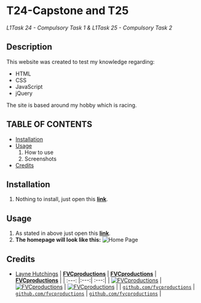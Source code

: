 # T24-Capstone and T25
*L1Task 24 - Compulsory Task 1 & L1Task 25 - Compulsory Task 2*

## Description

This website was created to test my knowledge regarding:

* HTML
* CSS
* JavaScript
* jQuery

The site is based around my hobby which is racing.

## TABLE OF CONTENTS
- [Installation](#installation)
- [Usage](#usage)
  1. How to use
  1. Screenshots
- [Credits](#credits)

## Installation
1. Nothing to install, just open this <a target="_blank" href="https://layne74.github.io/T24-Capstone/index.html">**link**</a>.

## Usage
1. As stated in above just open this <a target="_blank" href="https://layne74.github.io/T24-Capstone/index.html">**link**</a>.
1. **The homepage will look like this:**
![Home Page](https://previews.dropbox.com/p/thumb/AA_oSIyZzGBsps7BFMayrgvNoCZrcvoV748djav-X-pFxx5czWFFRQ1hjk7D8xoX1tWy2VJydRLbkRhn3bH27vYA6Lnew1nZZvMbndlJpdSix6Bl93D-20CCBHNjohpc0DxCkWvpubhsEBR1ZFtejQrmpu7SVAZxhEpsvFb-kRZVk-AXa8xzKWvonT4cC0Os0H6Xvo3Dkrn9eCy2UbADp3EQV2FSCJKO2j_4gmHEem9voE_G9Cl2R_j62eVWNBQA8W_U_P-dDrSBy-7W3za8VOVhSrrKZsvcgIq-aqs9OQrr3qf-qn_vBJxMTAwdnLC1tI-g4d3w0o68ueZinU1Vl9Mvv5tMdImqbiLf6xCZmLnAc8XH6JGj7Bk2xi_Do_BJt2s/p.png?fv_content=true&size_mode=5)

## Credits
- <a href="https://github.com/layne74">Layne Hutchings</a>
| <a href="http://fvcproductions.com" target="_blank">**FVCproductions**</a> | <a href="http://fvcproductions.com" target="_blank">**FVCproductions**</a> | <a href="http://fvcproductions.com" target="_blank">**FVCproductions**</a> |
| :---: |:---:| :---:|
| [![FVCproductions](https://avatars1.githubusercontent.com/u/4284691?v=3&s=200)](http://fvcproductions.com)    | [![FVCproductions](https://avatars1.githubusercontent.com/u/4284691?v=3&s=200)](http://fvcproductions.com) | [![FVCproductions](https://avatars1.githubusercontent.com/u/4284691?v=3&s=200)](http://fvcproductions.com)  |
| <a href="http://github.com/fvcproductions" target="_blank">`github.com/fvcproductions`</a> | <a href="http://github.com/fvcproductions" target="_blank">`github.com/fvcproductions`</a> | <a href="http://github.com/fvcproductions" target="_blank">`github.com/fvcproductions`</a> |
